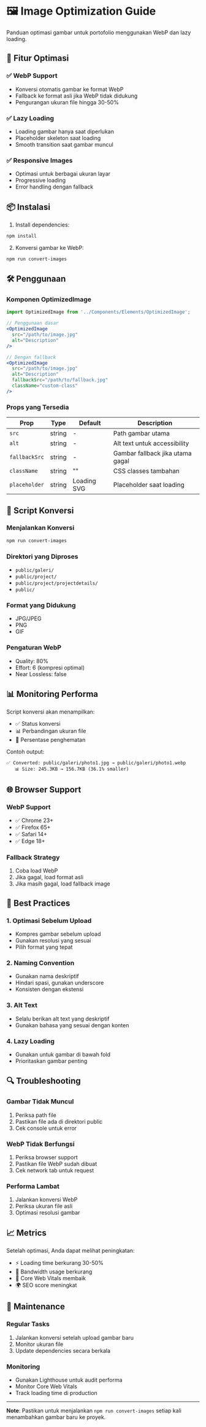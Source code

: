 # 🖼️ Image Optimization Guide

Panduan optimasi gambar untuk portofolio menggunakan WebP dan lazy loading.

## 🚀 Fitur Optimasi

### ✅ WebP Support
- Konversi otomatis gambar ke format WebP
- Fallback ke format asli jika WebP tidak didukung
- Pengurangan ukuran file hingga 30-50%

### ✅ Lazy Loading
- Loading gambar hanya saat diperlukan
- Placeholder skeleton saat loading
- Smooth transition saat gambar muncul

### ✅ Responsive Images
- Optimasi untuk berbagai ukuran layar
- Progressive loading
- Error handling dengan fallback

## 📦 Instalasi

1. Install dependencies:
```bash
npm install
```

2. Konversi gambar ke WebP:
```bash
npm run convert-images
```

## 🛠️ Penggunaan

### Komponen OptimizedImage

```jsx
import OptimizedImage from '../Components/Elements/OptimizedImage';

// Penggunaan dasar
<OptimizedImage 
  src="/path/to/image.jpg" 
  alt="Description" 
/>

// Dengan fallback
<OptimizedImage 
  src="/path/to/image.jpg" 
  alt="Description"
  fallbackSrc="/path/to/fallback.jpg"
  className="custom-class"
/>
```

### Props yang Tersedia

| Prop | Type | Default | Description |
|------|------|---------|-------------|
| `src` | string | - | Path gambar utama |
| `alt` | string | - | Alt text untuk accessibility |
| `fallbackSrc` | string | - | Gambar fallback jika utama gagal |
| `className` | string | "" | CSS classes tambahan |
| `placeholder` | string | Loading SVG | Placeholder saat loading |

## 🔧 Script Konversi

### Menjalankan Konversi
```bash
npm run convert-images
```

### Direktori yang Diproses
- `public/galeri/`
- `public/project/`
- `public/project/projectdetails/`
- `public/`

### Format yang Didukung
- JPG/JPEG
- PNG
- GIF

### Pengaturan WebP
- Quality: 80%
- Effort: 6 (kompresi optimal)
- Near Lossless: false

## 📊 Monitoring Performa

Script konversi akan menampilkan:
- ✅ Status konversi
- 📊 Perbandingan ukuran file
- 💾 Persentase penghematan

Contoh output:
```
✅ Converted: public/galeri/photo1.jpg → public/galeri/photo1.webp
   📊 Size: 245.3KB → 156.7KB (36.1% smaller)
```

## 🌐 Browser Support

### WebP Support
- ✅ Chrome 23+
- ✅ Firefox 65+
- ✅ Safari 14+
- ✅ Edge 18+

### Fallback Strategy
1. Coba load WebP
2. Jika gagal, load format asli
3. Jika masih gagal, load fallback image

## 🎯 Best Practices

### 1. Optimasi Sebelum Upload
- Kompres gambar sebelum upload
- Gunakan resolusi yang sesuai
- Pilih format yang tepat

### 2. Naming Convention
- Gunakan nama deskriptif
- Hindari spasi, gunakan underscore
- Konsisten dengan ekstensi

### 3. Alt Text
- Selalu berikan alt text yang deskriptif
- Gunakan bahasa yang sesuai dengan konten

### 4. Lazy Loading
- Gunakan untuk gambar di bawah fold
- Prioritaskan gambar penting

## 🔍 Troubleshooting

### Gambar Tidak Muncul
1. Periksa path file
2. Pastikan file ada di direktori public
3. Cek console untuk error

### WebP Tidak Berfungsi
1. Periksa browser support
2. Pastikan file WebP sudah dibuat
3. Cek network tab untuk request

### Performa Lambat
1. Jalankan konversi WebP
2. Periksa ukuran file asli
3. Optimasi resolusi gambar

## 📈 Metrics

Setelah optimasi, Anda dapat melihat peningkatan:
- ⚡ Loading time berkurang 30-50%
- 📱 Bandwidth usage berkurang
- 🎯 Core Web Vitals membaik
- 🌍 SEO score meningkat

## 🔄 Maintenance

### Regular Tasks
1. Jalankan konversi setelah upload gambar baru
2. Monitor ukuran file
3. Update dependencies secara berkala

### Monitoring
- Gunakan Lighthouse untuk audit performa
- Monitor Core Web Vitals
- Track loading time di production

---

**Note**: Pastikan untuk menjalankan `npm run convert-images` setiap kali menambahkan gambar baru ke proyek. 